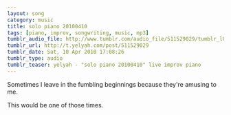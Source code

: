 ```yaml
---
layout: song
category: music
title: solo piano 20100410
tags: [piano, improv, songwriting, music, mp3]
tumblr_audio_file: http://www.tumblr.com/audio_file/511529029/tumblr_l0oli2RMFd1qzo4ep
tumblr_url: http://t.yelyah.com/post/511529029
tumblr_date: Sat, 10 Apr 2010 17:08:26
tumblr_type: audio
tumblr_teaser: yelyah - "solo piano 20100410" live improv piano
---
```

Sometimes I leave in the fumbling beginnings because they're amusing to me.

This would be one of those times.
